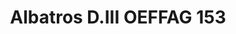 ---
title: "Albatros D.III OEFFAG 153"
price: 1750 
desc: "WEEKEND EDITION, Albatros D.III OEFFAG 153, razmera: 1/48"
img_path: "/assets/img/84150.jpg"
brand: EDUARD
available: false
special_offer: false
new: false
soon: false
cat: "Plasticne-Makete"
subcat: "PM-EDUARD"
subsubcat: ""
sifra: "84150"
---